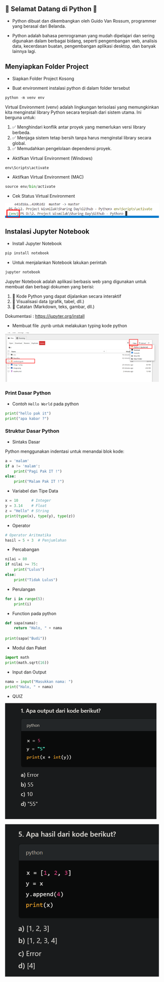 ## 👋 Selamat Datang di Python 👋
- Python dibuat dan dikembangkan oleh Guido Van Rossum, programmer yang berasal dari Belanda.

- Python adalah bahasa pemrograman yang mudah dipelajari dan sering digunakan dalam berbagai bidang, seperti pengembangan web, analisis data, kecerdasan buatan, pengembangan aplikasi desktop, dan banyak lainnya lagi.

## Menyiapkan Folder Project
- Siapkan Folder Project Kosong

- Buat environment instalasi python di dalam folder tersebut

```python
python -m venv env
```

Virtual Environment (venv) adalah lingkungan terisolasi yang memungkinkan kita menginstal library Python secara terpisah dari sistem utama. Ini berguna untuk:
1. ✅ Menghindari konflik antar proyek yang memerlukan versi library berbeda.
2. ✅ Menjaga sistem tetap bersih tanpa harus menginstal library secara global.
3. ✅ Memudahkan pengelolaan dependensi proyek.

- Aktifkan Virtual Environment (Windows)
```python
env\Scripts\activate
```
- Aktifkan Virtual Environment (MAC)
```python
source env/bin/activate
```
- Cek Status Virtual Environment

![alt text](image-1.png)

## Instalasi Jupyter Notebook
- Install Jupyter Notebook

```python
pip install notebook
```

- Untuk menjalankan Notebook lakukan perintah

```python
jupyter notebook
```

Jupyter Notebook adalah aplikasi berbasis web yang digunakan untuk membuat dan berbagi dokumen yang berisi:
1. 📌 Kode Python yang dapat dijalankan secara interaktif
2. 📌 Visualisasi data (grafik, tabel, dll.)
3. 📌 Catatan (Markdown, teks, gambar, dll.)

Dokumentasi : https://jupyter.org/install

- Membuat file .pynb untuk melakukan typing kode python

![alt text](image-2.png)

### Print Dasar Python

- Contoh `Hello World` pada python

```python
print("hello pak it")
print("apa kabar ?")
```

### Struktur Dasar Python

- Sintaks Dasar

Python menggunakan indentasi untuk menandai blok kode:

```python
a = 'malam'
if a != 'malam':
    print("Pagi Pak IT !")
else:
    print("Malam Pak IT !")
```

- Variabel dan Tipe Data

```python
x = 10      # Integer
y = 3.14    # Float
z = "Hello" # String
print(type(x), type(y), type(z))
```

- Operator

```python
# Operator Aritmatika
hasil = 5 + 3  # Penjumlahan
```

- Percabangan

```python
nilai = 80
if nilai >= 75:
    print("Lulus")
else:
    print("Tidak Lulus")
```

- Perulangan

```python
for i in range(5):
    print(i)
```

- Function pada python

```python
def sapa(nama):
    return "Halo, " + nama

print(sapa("Budi"))
```

- Modul dan Paket

```python
import math
print(math.sqrt(16))
```

- Input dan Output

```python
nama = input("Masukkan nama: ")
print("Halo, " + nama)
```

- QUIZ

![alt text](image-3.png)

![alt text](image-4.png)